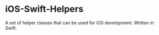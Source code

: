 iOS-Swift-Helpers
=================

A set of helper classes that can be used for iOS development. Written in Swift.
